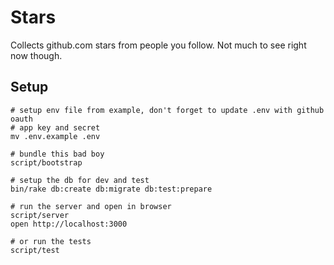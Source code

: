 # Stars

Collects github.com stars from people you follow. Not much to see right now though.

## Setup

```
# setup env file from example, don't forget to update .env with github oauth
# app key and secret
mv .env.example .env

# bundle this bad boy
script/bootstrap

# setup the db for dev and test
bin/rake db:create db:migrate db:test:prepare

# run the server and open in browser
script/server
open http://localhost:3000

# or run the tests
script/test
```
